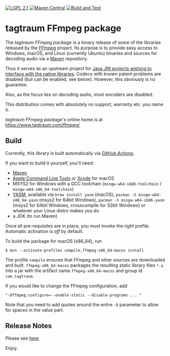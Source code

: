 [![LGPL 2.1](https://img.shields.io/badge/License-LGPL_2.1-blue.svg)](https://www.gnu.org/licenses/old-licenses/lgpl-2.1.html)
[![Maven Central](https://maven-badges.herokuapp.com/maven-central/com.tagtraum/ffmpeg-package/badge.svg)](https://maven-badges.herokuapp.com/maven-central/com.tagtraum/ffmpeg-package)
[![Build and Test](https://github.com/hendriks73/tagtraum-FFmpeg-package/workflows/Build%20and%20Test/badge.svg)](https://github.com/hendriks73/tagtraum-FFmpeg-package/actions)

# tagtraum FFmpeg package

The *tagtraum FFmpeg package* is a binary release of some of the libraries released by
the [FFmpeg](https://www.ffmpeg.org) project. Its purpose is to provide easy access
to Windows, macOS, and Linux (currently Ubuntu) binaries and sources for decoding audio
via a [Maven](https://maven.apache.org/) repository.

Thus it serves as an upstream project for [Java JNI projects wishing to interface
with the native libraries](https://www.tagtraum.com/ffsampledsp/).
Codecs with known patent problems are disabled (but can be enabled, see below).
However, this obviously is no guarantee.

Also, as the focus lies on decoding audio, most encoders are disabled.

This distribution comes with absolutely no support, warranty etc. you name it.

*tagtraum FFmpeg package's* online home is at https://www.tagtraum.com/ffmpeg/


## Build

Currently, this library is built automatically via [GitHub Actions](https://github.com/features/actions). 

If you want to build it yourself, you'll need:

- [Maven](https://maven.apache.org/)
- [Apple Command Line Tools](https://developer.apple.com/) or [Xcode](https://developer.apple.com/xcode/) for macOS
- MSYS2 for Windows with a GCC toolchain (`mingw-w64-i686-toolchain` / `mingw-w64-x86_64-toolchain`)
- [YASM](https://yasm.tortall.net/releases/Release1.3.0.html), available via `brew install yasm` (macOS), `pacman -S mingw-w64-x86_64-yasm` (msys2 for 64bit Windows), `pacman -S mingw-w64-i686-yasm` (msys2 for 64bit Windows, crosscompile for 32bit Windows) or whatever your Linux distro makes you do 
- a JDK (to run Maven)

Once all pre-requisites are in place, you must invoke the *right* profile.
Automatic activation is *off* by default.

To build the package for macOS (x86_64), run

```shell
$ mvn --activate-profiles compile,ffmpeg-x86_64-macos install
```

The profile `compile` ensures that FFmpeg and other sources are downloaded and built.
`ffmpeg-x86_64-macos` packages the resulting static library files `*.a` into a jar
with the artifact name `ffmpeg-x86_64-macos` and group id `com.tagtraum`.

If you would like to change the FFmpeg configuration, add

    "-Dffmpeg.configure=--enable-static --disable-programs ... "

Note that you need to add quotes around the entire `-D` parameter to allow for spaces
in the value part.


## Release Notes

Please see [here](NOTES.md).


Enjoy.
